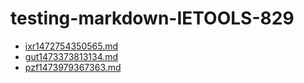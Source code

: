 # testing-markdown-IETOOLS-829

-   [ixr1472754350565.md](ixr1472754350565.md)
-   [gut1473373813134.md](gut1473373813134.md)
-   [pzf1473979367363.md](pzf1473979367363.md)


